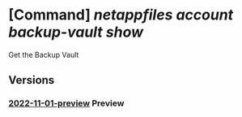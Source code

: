 # [Command] _netappfiles account backup-vault show_

Get the Backup Vault

## Versions

### [2022-11-01-preview](/Resources/mgmt-plane/L3N1YnNjcmlwdGlvbnMve30vcmVzb3VyY2Vncm91cHMve30vcHJvdmlkZXJzL21pY3Jvc29mdC5uZXRhcHAvbmV0YXBwYWNjb3VudHMve30vYmFja3VwdmF1bHRzL3t9/2022-11-01-preview.xml) **Preview**

<!-- mgmt-plane /subscriptions/{}/resourcegroups/{}/providers/microsoft.netapp/netappaccounts/{}/backupvaults/{} 2022-11-01-preview -->

